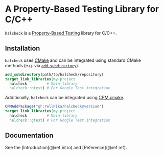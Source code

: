 # A Property-Based Testing Library for C/C++

`halcheck` is a [Property-Based Testing](https://en.wikipedia.org/wiki/Software_testing#Property_testing) library for C/C++.

## Installation

`halcheck` uses [CMake](https://cmake.org/) and can be integrated using standard CMake methods (e.g. via [`add_subdirectory`](https://cmake.org/cmake/help/latest/command/add_subdirectory.html)).

```cmake
add_subdirectory(path/to/halcheck/repository)
target_link_libraries(my-project
  halcheck         # Main library
  halcheck::gtest) # For Google Test integration
```

Additionally, `halcheck` can be integrated using [CPM.cmake](https://github.com/TheLartians/CPM.cmake).

```cmake
CPMAddPackage("gh:YellPika/halcheck@version")
target_link_libraries(my-project
  halcheck         # Main library
  halcheck::gtest) # For Google Test integration
```

## Documentation

See the [Introduction](@ref intro) and [Reference](@ref ref).
